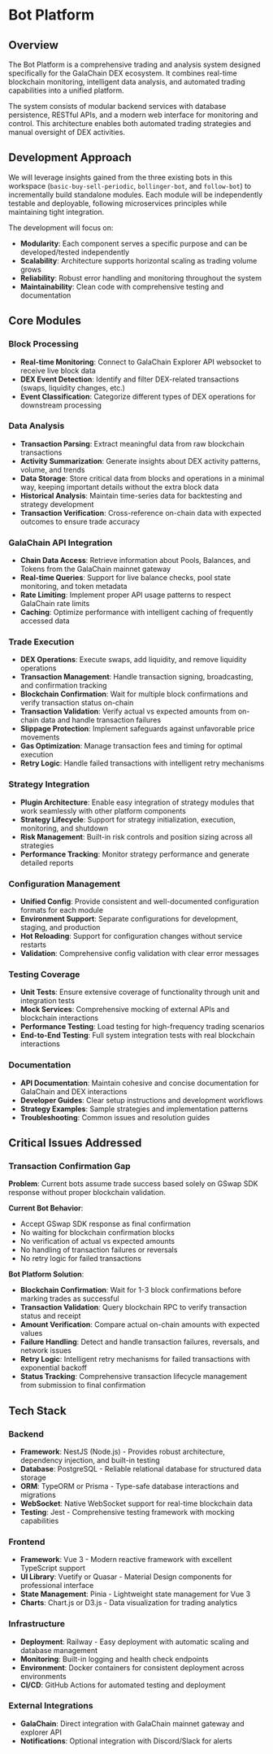 # Bot Platform

## Overview

The Bot Platform is a comprehensive trading and analysis system designed specifically for the GalaChain DEX ecosystem. It combines real-time blockchain monitoring, intelligent data analysis, and automated trading capabilities into a unified platform.

The system consists of modular backend services with database persistence, RESTful APIs, and a modern web interface for monitoring and control. This architecture enables both automated trading strategies and manual oversight of DEX activities.

## Development Approach

We will leverage insights gained from the three existing bots in this workspace (`basic-buy-sell-periodic`, `bollinger-bot`, and `follow-bot`) to incrementally build standalone modules. Each module will be independently testable and deployable, following microservices principles while maintaining tight integration.

The development will focus on:
- **Modularity**: Each component serves a specific purpose and can be developed/tested independently
- **Scalability**: Architecture supports horizontal scaling as trading volume grows
- **Reliability**: Robust error handling and monitoring throughout the system
- **Maintainability**: Clean code with comprehensive testing and documentation

## Core Modules

### **Block Processing**
- **Real-time Monitoring**: Connect to GalaChain Explorer API websocket to receive live block data
- **DEX Event Detection**: Identify and filter DEX-related transactions (swaps, liquidity changes, etc.)
- **Event Classification**: Categorize different types of DEX operations for downstream processing

### **Data Analysis**
- **Transaction Parsing**: Extract meaningful data from raw blockchain transactions
- **Activity Summarization**: Generate insights about DEX activity patterns, volume, and trends
- **Data Storage**: Store critical data from blocks and operations in a minimal way, keeping important details without the extra block data
- **Historical Analysis**: Maintain time-series data for backtesting and strategy development
- **Transaction Verification**: Cross-reference on-chain data with expected outcomes to ensure trade accuracy

### **GalaChain API Integration**
- **Chain Data Access**: Retrieve information about Pools, Balances, and Tokens from the GalaChain mainnet gateway
- **Real-time Queries**: Support for live balance checks, pool state monitoring, and token metadata
- **Rate Limiting**: Implement proper API usage patterns to respect GalaChain rate limits
- **Caching**: Optimize performance with intelligent caching of frequently accessed data

### **Trade Execution**
- **DEX Operations**: Execute swaps, add liquidity, and remove liquidity operations
- **Transaction Management**: Handle transaction signing, broadcasting, and confirmation tracking
- **Blockchain Confirmation**: Wait for multiple block confirmations and verify transaction status on-chain
- **Transaction Validation**: Verify actual vs expected amounts from on-chain data and handle transaction failures
- **Slippage Protection**: Implement safeguards against unfavorable price movements
- **Gas Optimization**: Manage transaction fees and timing for optimal execution
- **Retry Logic**: Handle failed transactions with intelligent retry mechanisms

### **Strategy Integration**
- **Plugin Architecture**: Enable easy integration of strategy modules that work seamlessly with other platform components
- **Strategy Lifecycle**: Support for strategy initialization, execution, monitoring, and shutdown
- **Risk Management**: Built-in risk controls and position sizing across all strategies
- **Performance Tracking**: Monitor strategy performance and generate detailed reports

### **Configuration Management**
- **Unified Config**: Provide consistent and well-documented configuration formats for each module
- **Environment Support**: Separate configurations for development, staging, and production
- **Hot Reloading**: Support for configuration changes without service restarts
- **Validation**: Comprehensive config validation with clear error messages

### **Testing Coverage**
- **Unit Tests**: Ensure extensive coverage of functionality through unit and integration tests
- **Mock Services**: Comprehensive mocking of external APIs and blockchain interactions
- **Performance Testing**: Load testing for high-frequency trading scenarios
- **End-to-End Testing**: Full system integration tests with real blockchain interactions

### **Documentation**
- **API Documentation**: Maintain cohesive and concise documentation for GalaChain and DEX interactions
- **Developer Guides**: Clear setup instructions and development workflows
- **Strategy Examples**: Sample strategies and implementation patterns
- **Troubleshooting**: Common issues and resolution guides

## Critical Issues Addressed

### Transaction Confirmation Gap
**Problem**: Current bots assume trade success based solely on GSwap SDK response without proper blockchain validation.

**Current Bot Behavior**:
- Accept GSwap SDK response as final confirmation
- No waiting for blockchain confirmation blocks
- No verification of actual vs expected amounts
- No handling of transaction failures or reversals
- No retry logic for failed transactions

**Bot Platform Solution**:
- **Blockchain Confirmation**: Wait for 1-3 block confirmations before marking trades as successful
- **Transaction Validation**: Query blockchain RPC to verify transaction status and receipt
- **Amount Verification**: Compare actual on-chain amounts with expected values
- **Failure Handling**: Detect and handle transaction failures, reversals, and network issues
- **Retry Logic**: Intelligent retry mechanisms for failed transactions with exponential backoff
- **Status Tracking**: Comprehensive transaction lifecycle management from submission to final confirmation

## Tech Stack

### Backend
- **Framework**: NestJS (Node.js) - Provides robust architecture, dependency injection, and built-in testing
- **Database**: PostgreSQL - Reliable relational database for structured data storage
- **ORM**: TypeORM or Prisma - Type-safe database interactions and migrations
- **WebSocket**: Native WebSocket support for real-time blockchain data
- **Testing**: Jest - Comprehensive testing framework with mocking capabilities

### Frontend
- **Framework**: Vue 3 - Modern reactive framework with excellent TypeScript support
- **UI Library**: Vuetify or Quasar - Material Design components for professional interface
- **State Management**: Pinia - Lightweight state management for Vue 3
- **Charts**: Chart.js or D3.js - Data visualization for trading analytics

### Infrastructure
- **Deployment**: Railway - Easy deployment with automatic scaling and database management
- **Monitoring**: Built-in logging and health check endpoints
- **Environment**: Docker containers for consistent deployment across environments
- **CI/CD**: GitHub Actions for automated testing and deployment

### External Integrations
- **GalaChain**: Direct integration with GalaChain mainnet gateway and explorer API
- **Notifications**: Optional integration with Discord/Slack for alerts